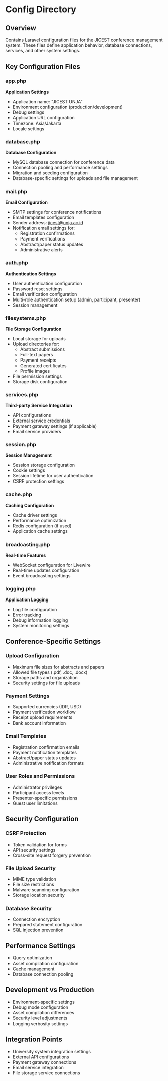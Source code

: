 # Config Directory

## Overview
Contains Laravel configuration files for the JICEST conference management system. These files define application behavior, database connections, services, and other system settings.

## Key Configuration Files

### app.php
**Application Settings**
- Application name: "JICEST UNJA"
- Environment configuration (production/development)
- Debug settings
- Application URL configuration
- Timezone: Asia/Jakarta
- Locale settings

### database.php
**Database Configuration**
- MySQL database connection for conference data
- Connection pooling and performance settings
- Migration and seeding configuration
- Database-specific settings for uploads and file management

### mail.php
**Email Configuration**
- SMTP settings for conference notifications
- Email templates configuration
- Sender address: jicest@unja.ac.id
- Notification email settings for:
  - Registration confirmations
  - Payment verifications
  - Abstract/paper status updates
  - Administrative alerts

### auth.php
**Authentication Settings**
- User authentication configuration
- Password reset settings
- Email verification configuration
- Multi-role authentication setup (admin, participant, presenter)
- Session management

### filesystems.php
**File Storage Configuration**
- Local storage for uploads
- Upload directories for:
  - Abstract submissions
  - Full-text papers
  - Payment receipts
  - Generated certificates
  - Profile images
- File permission settings
- Storage disk configuration

### services.php
**Third-party Service Integration**
- API configurations
- External service credentials
- Payment gateway settings (if applicable)
- Email service providers

### session.php
**Session Management**
- Session storage configuration
- Cookie settings
- Session lifetime for user authentication
- CSRF protection settings

### cache.php
**Caching Configuration**
- Cache driver settings
- Performance optimization
- Redis configuration (if used)
- Application cache settings

### broadcasting.php
**Real-time Features**
- WebSocket configuration for Livewire
- Real-time updates configuration
- Event broadcasting settings

### logging.php
**Application Logging**
- Log file configuration
- Error tracking
- Debug information logging
- System monitoring settings

## Conference-Specific Settings

### Upload Configuration
- Maximum file sizes for abstracts and papers
- Allowed file types (.pdf, .doc, .docx)
- Storage paths and organization
- Security settings for file uploads

### Payment Settings
- Supported currencies (IDR, USD)
- Payment verification workflow
- Receipt upload requirements
- Bank account information

### Email Templates
- Registration confirmation emails
- Payment notification templates
- Abstract/paper status updates
- Administrative notification formats

### User Roles and Permissions
- Administrator privileges
- Participant access levels
- Presenter-specific permissions
- Guest user limitations

## Security Configuration

### CSRF Protection
- Token validation for forms
- API security settings
- Cross-site request forgery prevention

### File Upload Security
- MIME type validation
- File size restrictions
- Malware scanning configuration
- Storage location security

### Database Security
- Connection encryption
- Prepared statement configuration
- SQL injection prevention

## Performance Settings
- Query optimization
- Asset compilation configuration
- Cache management
- Database connection pooling

## Development vs Production
- Environment-specific settings
- Debug mode configuration
- Asset compilation differences
- Security level adjustments
- Logging verbosity settings

## Integration Points
- University system integration settings
- External API configurations
- Payment gateway connections
- Email service integration
- File storage service connections
